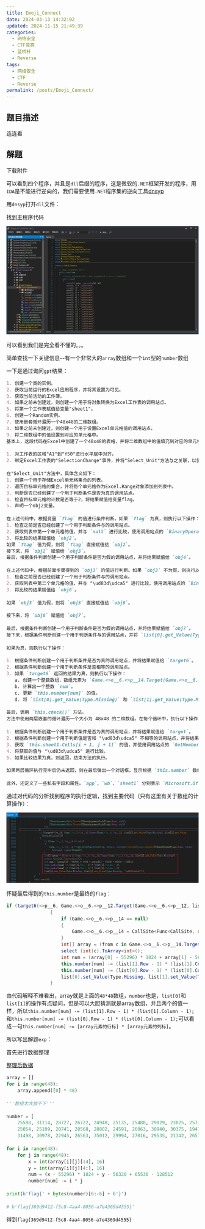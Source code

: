 ```yaml
---
title: Emoji_Connect
date: 2024-03-13 14:32:02
updated: 2024-11-15 21:49:39
categories:
  - 网络安全
  - CTF竞赛
  - 蓝桥杯
  - Reverse
tags:
  - 网络安全
  - CTF
  - Reverse
permalink: /posts/Emoji_Connect/
---
```

## 题目描述

连连看

## 解题

下载附件

可以看到四个程序，并且是`dll`后缀的程序，这是微软的`.NET`框架开发的程序，用`IDA`是不能进行逆向的，我们需要使用`.NET`程序集的逆向工具[dnsyp](https://github.com/dnSpy/dnSpy/releases "github")

用`dnsyp`打开`dll`文件：

找到主程序代码

![image-20240224150434495](Emoji_Connect/image-20240224150434495.png)

可以看到我们是完全看不懂的。。。

简单查找一下关键信息--有一个非常大的`array`数组和一个`int`型的`number`数组

一下是通过询问`gpt`结果：

```markdown
1. 创建一个类的实例。
2. 获取当前运行的Excel应用程序，并将其设置为可见。
3. 获取当前活动的工作簿。
4. 如果之前未创建过，则创建一个用于将对象转换为Excel工作表的调用站点。
5. 将第一个工作表赋值给变量"sheet1"。
6. 创建一个Random实例。
7. 使用嵌套循环遍历一个48x48的二维数组。
8. 如果之前未创建过，则创建一个用于设置Excel单元格值的调用站点。
9. 将二维数组中的值设置到对应的单元格中。
基本上，这段代码在Excel中创建了一个48x48的表格，并将二维数组中的值填充到对应的单元格中。其他细节和上下文可能还需要更多信息才能完全理解代码的目的和功能。

1. 对工作表的区域"A1"到"Y50"进行水平居中对齐。
2. 绑定Excel工作表的"SelectionChange"事件，并将"Select_Unit"方法与之关联，以便在选择更改时触发该方法。

在"Select_Unit"方法中，具体含义如下：
1. 创建一个用于存储Excel单元格集合的列表。
2. 遍历目标单元格的集合，并将每个单元格作为Excel.Range对象添加到列表中。
3. 判断是否已经创建了一个用于判断条件是否为真的调用站点。
4. 检查目标单元格的计数是否等于2，将结果赋值给变量flag。
5. 声明一个obj2变量。

在上述代码中，根据变量 `flag` 的值进行条件判断。如果 `flag` 为真，则执行以下操作：
1. 检查之前是否已经创建了一个用于判断条件与的调用站点。
2. 获取列表中第一个单元格的值，并与 `null` 进行比较，使用调用站点的 `BinaryOperation` 方法进行比较操作。
3. 将比较的结果赋值给 `obj2`。
如果 `flag` 值为假，则将 `flag` 直接赋值给 `obj2`。
接下来，将 `obj2` 赋值给 `obj3`。
最后，根据条件判断创建一个用于判断条件是否为假的调用站点，并将结果赋值给 `obj4`。

在上述代码中，根据前面步骤得到的 `obj3` 的值进行判断。如果 `obj3` 不为假，则执行以下操作：
1. 检查之前是否已经创建了一个用于判断条件与的调用站点。
2. 获取列表中第二个单元格的值，并与 "\ud83d\udca5" 进行比较，使用调用站点的 `BinaryOperation` 方法进行比较操作。
3. 将比较的结果赋值给 `obj6`。

如果 `obj3` 值为假，则将 `obj3` 直接赋值给 `obj6`。

接下来，将 `obj6` 赋值给 `obj7`。

最后，根据条件判断创建一个用于判断条件是否为假的调用站点，并将结果赋值给 `obj7`。
接下来，根据条件判断创建一个用于判断条件与的调用站点，并将 `list[0].get_Value(Type.Missing)` 和 "\ud83d\udca5" 进行比较，使用调用站点的 `BinaryOperation` 方法进行比较操作。

如果为真，则执行以下操作：

1. 根据条件判断创建一个用于判断条件是否为真的调用站点，并将结果赋值给 `target6`。
2. 根据条件判断创建一个用于判断条件是否相等的调用站点。
3. 如果 `target6` 返回的结果为真，则执行以下操作：
   a. 创建一个整数数组，数组元素为 `Game.<>o__6.<>p__14.Target(Game.<>o__6.<>p__14, list[1].get_Value(Type.Missing))`，即将 `list[1].get_Value(Type.Missing)` 转换为整数数组。
   b. 计算出一个整数 `num`。
   c. 更新 `this.number[num]` 的值。
   d. 将 `list[0].get_Value(Type.Missing)` 和 `list[1].get_Value(Type.Missing)` 的值均设置为 "\ud83d\udca5"。

最后，调用 `this.check()` 方法。
方法中使用两层嵌套的循环遍历一个大小为 48x48 的二维数组。在每个循环中，执行以下操作：

1. 根据条件判断创建一个用于判断条件是否为真的调用站点，并将结果赋值给 `target`。
2. 根据条件判断创建一个用于判断值是否和 "\ud83d\udca5" 不相等的调用站点，并将结果赋值给 `target2`。
3. 获取 `this.sheet1.Cells[i + 1, j + 1]` 的值，并使用调用站点的 `GetMember` 方法获取该值的 `"Value"` 属性的值。
4. 将获取的值与 "\ud83d\udca5" 进行比较。
5. 如果比较结果为真，则返回，结束方法的执行。

如果两层循环执行完毕后仍未返回，则在最后弹出一个对话框，显示根据 `this.number` 数组中的值转换而成的 ASCII 字符串。

此外，还定义了一些私有字段和属性。`app`、`wb`、`sheet1` 分别表示 `Microsoft.Office.Interop.Excel.Application`、`Microsoft.Office.Interop.Excel._Workbook` 和 `Microsoft.Office.Interop.Excel.Worksheet` 对象。`arr` 表示一个字符串数组，`number` 表示一个整数数组。

```



通过对代码的分析找到程序的执行逻辑，找到主要代码（只有这里有关于数组的计算操作）：

![image-20240224151237557](Emoji_Connect/image-20240224151237557.png)

怀疑最后得到的`this.number`是最终的`flag`：

```c#
if (target6(<>p__6, Game.<>o__6.<>p__12.Target(Game.<>o__6.<>p__12, list[0].get_Value(Type.Missing), list[1].get_Value(Type.Missing))))
				{
					if (Game.<>o__6.<>p__14 == null)
					{
						Game.<>o__6.<>p__14 = CallSite<Func<CallSite, object, string>>.Create(Binder.Convert(CSharpBinderFlags.None, typeof(string), typeof(Game)));
					}
					int[] array = (from c in Game.<>o__6.<>p__14.Target(Game.<>o__6.<>p__14, list[1].get_Value(Type.Missing))
					select (int)c).ToArray<int>();
					int num = (array[0] - 55296) * 1024 + array[1] - 56320 + 65536 - 128512;
					this.number[num] -= (list[1].Row - 1) * (list[1].Column - 1);
					this.number[num] -= (list[0].Row - 1) * (list[0].Column - 1);
					list[0].set_Value(Type.Missing, list[1].set_Value(Type.Missing, "\ud83d\udca5"));
				}
```

由代码解释不难看出，array就是上面的`48*48`数组，`number`也是，`list[0]`和`list[1]`的操作有点疑问，但是可以大胆猜测就是array数组，并且两个的值一样，所以`this.number[num] -= (list[1].Row - 1) * (list[1].Column - 1);`和`this.number[num] -= (list[0].Row - 1) * (list[0].Column - 1);`可以看成一句`this.number[num] -= [array元素的行标] * [array元素的列标]`。

所以写出解题`exp`：

首先进行数据整理

[整理后数据](assets/Emoji_Connect/data.txt)

```python
array = []
for i in range(48):
    array.append([0] * 48)

'''数组太大放不下'''

number = [
    25588, 31114, 28727, 26722, 24948, 25135, 25480, 29029, 23025, 25775, 15411, 25423, 25202, 30031, 27380, 30734,
    25054, 25109, 20741, 28568, 28802, 24591, 26063, 30940, 30375, 19411, 29573, 20845, 27232, 26743, 25779, 24986,
    31498, 30978, 22945, 26563, 35012, 29994, 27016, 29535, 21342, 26573, 27569, 25408, 31567, 25503, 21385, 27207]

for i in range(48):
    for j in range(48):
        x = int(array[i][j][:4], 16)
        y = int(array[i][j][4:], 16)
        num = (x - 55296) * 1024 + y - 56320 + 65536 - 128512
        number[num] -= i * j

print(b'flag{' + bytes(number)[6:-6] + b'}')

# b'flag{369d9412-f5c8-4aa4-8056-a7e4369d4555}'
```

得到`flag{369d9412-f5c8-4aa4-8056-a7e4369d4555}`

